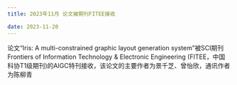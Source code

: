 ```yaml
---
title: 2023年11月 论文被期刊FITEE接收

date: 2023-11-20
---
```



<!--more-->
论文“Iris: A multi-constrained graphic layout generation system”被SCI期刊Frontiers of Information Technology & Electronic Engineering (FITEE，中国科协T1级期刊)的AIGC特刊接收，该论文的主要作者为景千芝、曾怡欣，通讯作者为陈柳青